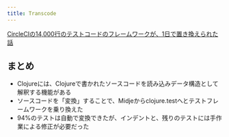 ```yaml
---
title: Transcode
---
```


[CircleCIの14,000行のテストコードのフレームワークが、1日で置き換えられた話](http://blog.circleci.com/rewriting-your-test-suite-in-clojure-in-24-hours/)

## まとめ
* Clojureには、Clojureで書かれたソースコードを読み込みデータ構造として解釈する機能がある
* ソースコードを「変換」することで、Midjeからclojure.testへとテストフレームワークを乗り換えた
* 94%のテストは自動で変換できたが、インデントと、残りのテストには手作業による修正が必要だった
